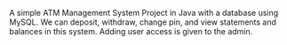 A simple ATM Management System Project in Java with a database using MySQL.
We can deposit, withdraw, change pin, and view statements and balances in this system. Adding user access is given to the admin.



